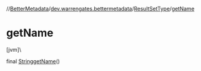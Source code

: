 //[BetterMetadata](../../../index.md)/[dev.warrengates.bettermetadata](../index.md)/[ResultSetType](index.md)/[getName](get-name.md)

# getName

[jvm]\

final [String](https://docs.oracle.com/javase/8/docs/api/java/lang/String.html)[getName](get-name.md)()
